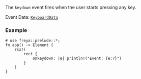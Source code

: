 The `keydown` event fires when the user starts pressing any key.

Event Data: [`KeyboardData`](crate::events::KeyboardData)

### Example

```rust, no_run
# use freya::prelude::*;
fn app() -> Element {
    rsx!(
        rect {
            onkeydown: |e| println!("Event: {e:?}")
        }
    )
}
```